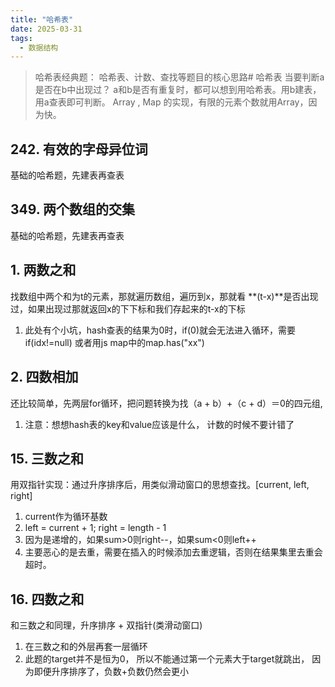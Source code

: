 ```yaml
---
title: "哈希表"
date: 2025-03-31
tags:
  - 数据结构
---
```

> 哈希表经典题： 哈希表、计数、查找等题目的核心思路# 哈希表
当要判断a是否在b中出现过？ a和b是否有重复时，都可以想到用哈希表。用b建表，用a查表即可判断。
Array , Map 的实现，有限的元素个数就用Array，因为快。

## 242. 有效的字母异位词
基础的哈希题，先建表再查表

## 349. 两个数组的交集
基础的哈希题，先建表再查表

## 1. 两数之和
找数组中两个和为t的元素，那就遍历数组，遍历到x，那就看 **(t-x)**是否出现过，如果出现过那就返回x的下下标和我们存起来的t-x的下标
1. 此处有个小坑，hash查表的结果为0时，if(0)就会无法进入循环，需要if(idx!=null) 或者用js map中的map.has("xx")

## 2. 四数相加
还比较简单，先两层for循环，把问题转换为找（a + b）+（c + d）＝0的四元组,
1. 注意：想想hash表的key和value应该是什么， 计数的时候不要计错了

## 15. 三数之和
用双指针实现：通过升序排序后，用类似滑动窗口的思想查找。[current, left, right]
1. current作为循环基数
2. left = current + 1; right = length - 1
3. 因为是递增的，如果sum>0则right--，如果sum<0则left++
4. 主要恶心的是去重，需要在插入的时候添加去重逻辑，否则在结果集里去重会超时。

## 16. 四数之和
和三数之和同理，升序排序 + 双指针(类滑动窗口)
1. 在三数之和的外层再套一层循环
2. 此题的target并不是恒为0， 所以不能通过第一个元素大于target就跳出， 因为即便升序排序了，负数+负数仍然会更小